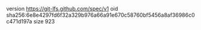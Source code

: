 version https://git-lfs.github.com/spec/v1
oid sha256:6e8e4297fd6f32a329b976a66a91e670c58760bf5456a8af36986c0c471d197a
size 923
